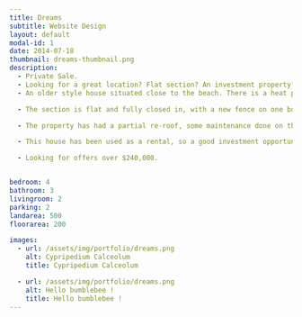 ```yaml
---
title: Dreams
subtitle: Website Design
layout: default
modal-id: 1
date: 2014-07-18
thumbnail: dreams-thumbnail.png
description: 
  - Private Sale.
  - Looking for a great location? Flat section? An investment property? Then this is the house for you.
  - An older style house situated close to the beach. There is a heat pump and fire, 3 generous size bedrooms, a lounge and dining room, separate laundry and a small conservatory area that leads out to a sunny decked area. 

  - The section is flat and fully closed in, with a new fence on one boundary. A single garage and tar sealed area at the front of the section provides generous off street parking. 

  - The property has had a partial re-roof, some maintenance done on the storm water drainage, and the water main replaced to the street. A total electrical re-wire was completed in 2011. The exterior and interior have both been painted within the past 2 years. 

  - This house has been used as a rental, so a good investment opportunity. Alternatively suitable for a young couple starting out who are ready to add their own personal touches. 

  - Looking for offers over $240,000.


bedroom: 4
bathroom: 3
livingroom: 2
parking: 2
landarea: 500
floorarea: 200

images:
  - url: /assets/img/portfolio/dreams.png
    alt: Cypripedium Calceolum
    title: Cypripedium Calceolum

  - url: /assets/img/portfolio/dreams.png
    alt: Hello bumblebee !
    title: Hello bumblebee !
---
```

